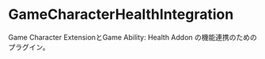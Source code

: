 # GameCharacterHealthIntegration
 Game Character ExtensionとGame Ability: Health Addon の機能連携のためのプラグイン。
